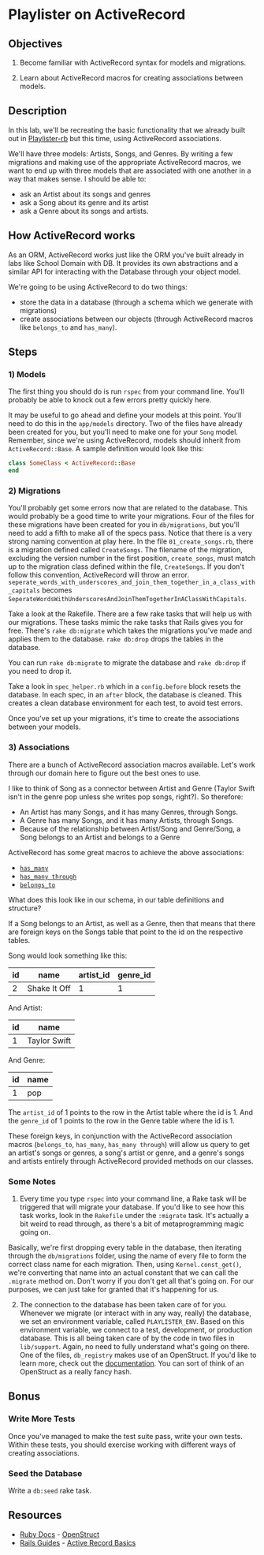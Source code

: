 # Playlister on ActiveRecord

## Objectives

1) Become familiar with ActiveRecord syntax for models and migrations.

2) Learn about ActiveRecord macros for creating associations between models.

## Description

In this lab, we'll be recreating the basic functionality that we already built out in [Playlister-rb](http://learn.flatironschool.com/lessons/940) but this time, using ActiveRecord associations.

We'll have three models: Artists, Songs, and Genres. By writing a few migrations and making use of the appropriate ActiveRecord macros, we want to end up with three models that are associated with one another in a way that makes sense. I should be able to:
- ask an Artist about its songs and genres
- ask a Song about its genre and its artist
- ask a Genre about its songs and artists.

## How ActiveRecord works

As an ORM, ActiveRecord works just like the ORM you've built already in labs like School Domain with DB. It provides its own abstractions and a similar API for interacting with the Database through your object model.

We're going to be using ActiveRecord to do two things:
- store the data in a database (through a schema which we generate with migrations)
- create associations between our objects (through ActiveRecord macros like `belongs_to` and `has_many`).

## Steps

### 1) Models

The first thing you should do is run `rspec` from your command line. You'll probably be able to knock out a few errors pretty quickly here.

It may be useful to go ahead and define your models at this point. You'll need to do this in the `app/models` directory. Two of the files have already been created for you, but you'll need to make one for your `Song` model. Remember, since we're using ActiveRecord, models should inherit from `ActiveRecord::Base`. A sample definition would look like this:

  ```ruby
  class SomeClass < ActiveRecord::Base
  end
  ```

### 2) Migrations

You'll probably get some errors now that are related to the database. This would probably be a good time to write your migrations. Four of the files for these migrations have been created for you in `db/migrations`, but you'll need to add a fifth to make all of the specs pass. Notice that there is a very strong naming convention at play here. In the file `01_create_songs.rb`, there is a migration defined called `CreateSongs`. The filename of the migration, excluding the version number in the first position, `create_songs`, must match up to the migration class defined within the file, `CreateSongs`. If you don't follow this convention, ActiveRecord will throw an error. `seperate_words_with_underscores_and_join_them_together_in_a_class_with_capitals` becomes `SeperateWordsWithUnderscoresAndJoinThemTogetherInAClassWithCapitals`.

Take a look at the Rakefile. There are a few rake tasks that will help us with our migrations. These tasks mimic the rake tasks that Rails gives you for free. There's `rake db:migrate` which takes the migrations you've made and applies them to the database. `rake db:drop` drops the tables in the database.

You can run `rake db:migrate` to migrate the database and `rake db:drop` if you need to drop it.

Take a look in `spec_helper.rb` which in a `config.before` block resets the database. In each spec, in an `after` block, the database is cleaned. This creates a clean database environment for each test, to avoid test errors.

Once you've set up your migrations, it's time to create the associations between your models.

### 3) Associations

There are a bunch of ActiveRecord association macros available. Let's work through our domain here to figure out the best ones to use.

I like to think of Song as a connector between Artist and Genre (Taylor Swift isn't in the genre pop unless she writes pop songs, right?). So therefore:

* An Artist has many Songs, and it has many Genres, through Songs.
* A Genre has many Songs, and it has many Artists, through Songs.
* Because of the relationship between Artist/Song and Genre/Song, a Song belongs to an Artist and belongs to a Genre

ActiveRecord has some great macros to achieve the above associations:

* [`has_many`](http://guides.rubyonrails.org/association_basics.html#the-has-many-association)
* [`has_many through`](http://guides.rubyonrails.org/association_basics.html#the-has-many-through-association)
* [`belongs_to`](http://guides.rubyonrails.org/association_basics.html#the-belongs-to-association)

What does this look like in our schema, in our table definitions and structure?

If a Song belongs to an Artist, as well as a Genre, then that means that there are foreign keys on the Songs table that point to the id on the respective tables.

Song would look something like this:

|id |name        |artist_id |genre_id |
|---|------------|----------|---------|
|2  |Shake It Off|1         |1        |

And Artist:

|id |name         |
|---|-------------|
|1  |Taylor Swift |

And Genre:

|id |name |
|---|-----|
|1  |pop  |

The `artist_id` of 1 points to the row in the Artist table where the id is 1. And the `genre_id` of 1 points to the row in the Genre table where the id is 1.

These foreign keys, in conjunction with the ActiveRecord association macros (`belongs_to`, `has_many`, `has_many through`) will allow us query to get an artist's songs or genres, a song's artist or genre, and a genre's songs and artists entirely through ActiveRecord provided methods on our classes.

### Some Notes

1. Every time you type `rspec` into your command line, a Rake task will be triggered that will migrate your database. If you'd like to see how this task works, look in the `Rakefile` under the `:migrate` task. It's actually a bit weird to read through, as there's a bit of metaprogramming magic going on.

  Basically, we're first dropping every table in the database, then iterating through the `db/migrations` folder, using the name of every file to form the correct class name for each migration. Then, using `Kernel.const_get()`, we're converting that name into an actual constant that we can call the `.migrate` method on. Don't worry if you don't get all that's going on. For our purposes, we can just take for granted that it's happening for us.

2. The connection to the database has been taken care of for you. Whenever we migrate (or interact with in any way, really) the database, we set an environment variable, called `PLAYLISTER_ENV`. Based on this environment variable, we connect to a test, development, or production database. This is all being taken care of by the code in two files in `lib/support`. Again, no need to fully understand what's going on there. One of the files, `db_registry` makes use of an OpenStruct. If you'd like to learn more, check out the [documentation](http://www.ruby-doc.org/stdlib-2.1.0/libdoc/ostruct/rdoc/OpenStruct.html). You can sort of think of an OpenStruct as a really fancy hash.


## Bonus

### Write More Tests

Once you've managed to make the test suite pass, write your own tests. Within these tests, you should exercise working with different ways of creating associations.


### Seed the Database

Write a `db:seed` rake task.


## Resources

* [Ruby Docs](http://www.ruby-doc.org/) - [OpenStruct](http://www.ruby-doc.org/stdlib-2.1.0/libdoc/ostruct/rdoc/OpenStruct.html)
* [Rails Guides](http://guides.rubyonrails.org/) - [Active Record Basics](http://guides.rubyonrails.org/association_basics.html)
